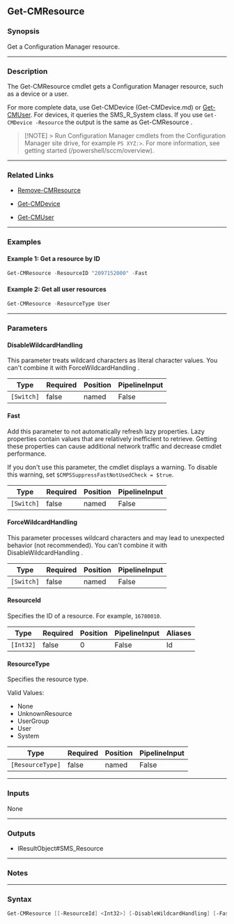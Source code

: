 Get-CMResource
--------------




### Synopsis
Get a Configuration Manager resource.



---


### Description

The Get-CMResource cmdlet gets a Configuration Manager resource, such as a device or a user.



For more complete data, use Get-CMDevice (Get-CMDevice.md) or [Get-CMUser](Get-CMUser.md). For devices, it queries the SMS_R_System class. If you use `Get-CMDevice -Resource` the output is the same as Get-CMResource .



> [!NOTE] > Run Configuration Manager cmdlets from the Configuration Manager site drive, for example `PS XYZ:>`. For more information, see getting started (/powershell/sccm/overview).



---


### Related Links
* [Remove-CMResource](Remove-CMResource)



* [Get-CMDevice](Get-CMDevice)



* [Get-CMUser](Get-CMUser)





---


### Examples
#### Example 1: Get a resource by ID
```PowerShell
Get-CMResource -ResourceID "2097152000" -Fast
```

#### Example 2: Get all user resources
```PowerShell
Get-CMResource -ResourceType User
```



---


### Parameters
#### **DisableWildcardHandling**

This parameter treats wildcard characters as literal character values. You can't combine it with ForceWildcardHandling .






|Type      |Required|Position|PipelineInput|
|----------|--------|--------|-------------|
|`[Switch]`|false   |named   |False        |



#### **Fast**

Add this parameter to not automatically refresh lazy properties. Lazy properties contain values that are relatively inefficient to retrieve. Getting these properties can cause additional network traffic and decrease cmdlet performance.


If you don't use this parameter, the cmdlet displays a warning. To disable this warning, set `$CMPSSuppressFastNotUsedCheck = $true`.






|Type      |Required|Position|PipelineInput|
|----------|--------|--------|-------------|
|`[Switch]`|false   |named   |False        |



#### **ForceWildcardHandling**

This parameter processes wildcard characters and may lead to unexpected behavior (not recommended). You can't combine it with DisableWildcardHandling .






|Type      |Required|Position|PipelineInput|
|----------|--------|--------|-------------|
|`[Switch]`|false   |named   |False        |



#### **ResourceId**

Specifies the ID of a resource. For example, `16780010`.






|Type     |Required|Position|PipelineInput|Aliases|
|---------|--------|--------|-------------|-------|
|`[Int32]`|false   |0       |False        |Id     |



#### **ResourceType**

Specifies the resource type.



Valid Values:

* None
* UnknownResource
* UserGroup
* User
* System






|Type            |Required|Position|PipelineInput|
|----------------|--------|--------|-------------|
|`[ResourceType]`|false   |named   |False        |





---


### Inputs
None





---


### Outputs
* IResultObject#SMS_Resource






---


### Notes




---


### Syntax
```PowerShell
Get-CMResource [[-ResourceId] <Int32>] [-DisableWildcardHandling] [-Fast] [-ForceWildcardHandling] [-ResourceType {None | UnknownResource | UserGroup | User | System}] [<CommonParameters>]
```
